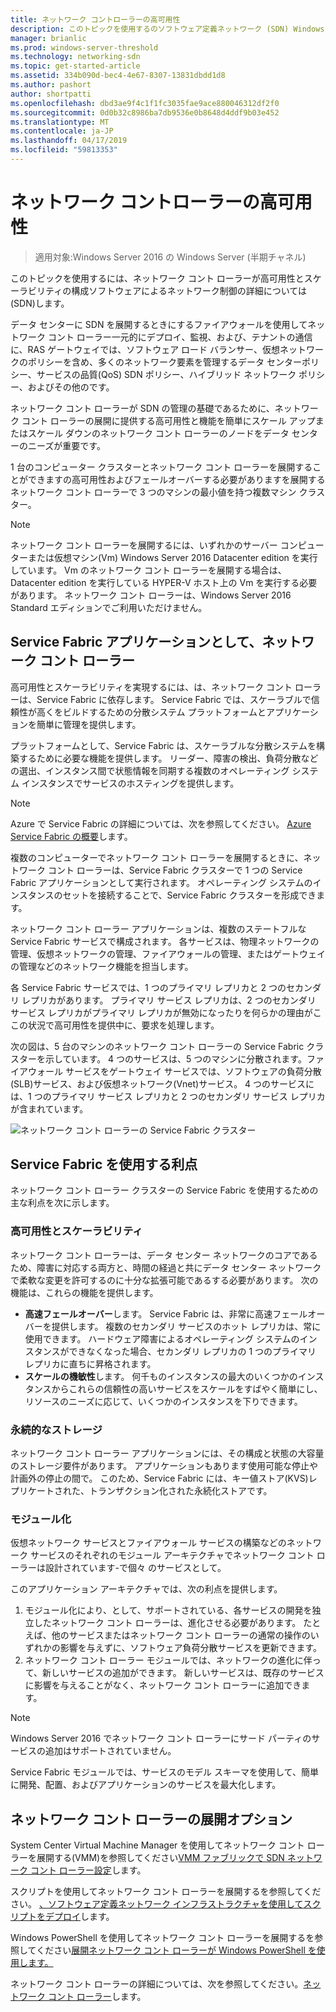 ```yaml
---
title: ネットワーク コントローラーの高可用性
description: このトピックを使用するのソフトウェア定義ネットワーク (SDN) Windows Server 2016 でネットワーク コント ローラーの高可用性について説明します。
manager: brianlic
ms.prod: windows-server-threshold
ms.technology: networking-sdn
ms.topic: get-started-article
ms.assetid: 334b090d-bec4-4e67-8307-13831dbdd1d8
ms.author: pashort
author: shortpatti
ms.openlocfilehash: dbd3ae9f4c1f1fc3035fae9ace880046312df2f0
ms.sourcegitcommit: 0d0b32c8986ba7db9536e0b8648d4ddf9b03e452
ms.translationtype: MT
ms.contentlocale: ja-JP
ms.lasthandoff: 04/17/2019
ms.locfileid: "59813353"
---
```

# <a name="network-controller-high-availability"></a>ネットワーク コントローラーの高可用性

>適用対象:Windows Server 2016 の Windows Server (半期チャネル)

このトピックを使用するには、ネットワーク コント ローラーが高可用性とスケーラビリティの構成ソフトウェアによるネットワーク制御の詳細については\(SDN\)します。

データ センターに SDN を展開するときにするファイアウォールを使用してネットワーク コント ローラー一元的にデプロイ、監視、および、テナントの通信に、RAS ゲートウェイでは、ソフトウェア ロード バランサー、仮想ネットワークのポリシーを含め、多くのネットワーク要素を管理するデータ センターポリシー、サービスの品質\(QoS\) SDN ポリシー、ハイブリッド ネットワーク ポリシー、およびその他のです。

ネットワーク コント ローラーが SDN の管理の基礎であるために、ネットワーク コント ローラーの展開に提供する高可用性と機能を簡単にスケール アップまたはスケール ダウンのネットワーク コント ローラーのノードをデータ センターのニーズが重要です。

1 台のコンピューター クラスターとネットワーク コント ローラーを展開することができますの高可用性およびフェールオーバーする必要がありますを展開するネットワーク コント ローラーで 3 つのマシンの最小値を持つ複数マシン クラスター。

>[!NOTE]
>ネットワーク コント ローラーを展開するには、いずれかのサーバー コンピューターまたは仮想マシン\(Vm\) Windows Server 2016 Datacenter edition を実行しています。 Vm のネットワーク コント ローラーを展開する場合は、Datacenter edition を実行している HYPER-V ホスト上の Vm を実行する必要があります。 ネットワーク コント ローラーは、Windows Server 2016 Standard エディションでご利用いただけません。

## <a name="network-controller-as-a-service-fabric-application"></a>Service Fabric アプリケーションとして、ネットワーク コント ローラー

高可用性とスケーラビリティを実現するには、は、ネットワーク コント ローラーは、Service Fabric に依存します。 Service Fabric では、スケーラブルで信頼性が高くをビルドするための分散システム プラットフォームとアプリケーションを簡単に管理を提供します。

プラットフォームとして、Service Fabric は、スケーラブルな分散システムを構築するために必要な機能を提供します。 リーダー、障害の検出、負荷分散などの選出、インスタンス間で状態情報を同期する複数のオペレーティング システム インスタンスでサービスのホスティングを提供します。

>[!NOTE]
>Azure で Service Fabric の詳細については、次を参照してください。 [Azure Service Fabric の概要](https://docs.microsoft.com/azure/service-fabric/service-fabric-overview)します。

複数のコンピューターでネットワーク コント ローラーを展開するときに、ネットワーク コント ローラーは、Service Fabric クラスターで 1 つの Service Fabric アプリケーションとして実行されます。 オペレーティング システムのインスタンスのセットを接続することで、Service Fabric クラスターを形成できます。

ネットワーク コント ローラー アプリケーションは、複数のステートフルな Service Fabric サービスで構成されます。 各サービスは、物理ネットワークの管理、仮想ネットワークの管理、ファイアウォールの管理、またはゲートウェイの管理などのネットワーク機能を担当します。 

各 Service Fabric サービスでは、1 つのプライマリ レプリカと 2 つのセカンダリ レプリカがあります。 プライマリ サービス レプリカは、2 つのセカンダリ サービス レプリカがプライマリ レプリカが無効になったりを何らかの理由がここの状況で高可用性を提供中に、要求を処理します。

次の図は、5 台のマシンのネットワーク コント ローラーの Service Fabric クラスターを示しています。 4 つのサービスは、5 つのマシンに分散されます。ファイアウォール サービスをゲートウェイ サービスでは、ソフトウェアの負荷分散\(SLB\)サービス、および仮想ネットワーク\(Vnet\)サービス。  4 つのサービスには、1 つのプライマリ サービス レプリカと 2 つのセカンダリ サービス レプリカが含まれています。

![ネットワーク コント ローラーの Service Fabric クラスター](../../../media/Network-Controller-HA/Network-Controller-HA.jpg)

## <a name="advantages-of-using-service-fabric"></a>Service Fabric を使用する利点

ネットワーク コント ローラー クラスターの Service Fabric を使用するための主な利点を次に示します。

### <a name="high-availability-and-scalability"></a>高可用性とスケーラビリティ

ネットワーク コント ローラーは、データ センター ネットワークのコアであるため、障害に対応する両方と、時間の経過と共にデータ センター ネットワークで柔軟な変更を許可するのに十分な拡張可能であるする必要があります。 次の機能は、これらの機能を提供します。 

- **高速フェールオーバー**します。 Service Fabric は、非常に高速フェールオーバーを提供します。 複数のセカンダリ サービスのホット レプリカは、常に使用できます。 ハードウェア障害によるオペレーティング システムのインスタンスができなくなった場合、セカンダリ レプリカの 1 つのプライマリ レプリカに直ちに昇格されます。 
- **スケールの機敏性**します。 何千ものインスタンスの最大のいくつかのインスタンスからこれらの信頼性の高いサービスをスケールをすばやく簡単にし、リソースのニーズに応じて、いくつかのインスタンスを下りできます。 

### <a name="persistent-storage"></a>永続的なストレージ

ネットワーク コント ローラー アプリケーションには、その構成と状態の大容量のストレージ要件があります。 アプリケーションもあります使用可能な停止や計画外の停止の間で。 このため、Service Fabric には、キー値ストア\(KVS\)レプリケートされた、トランザクション化された永続化ストアです。

### <a name="modularity"></a>モジュール化

仮想ネットワーク サービスとファイアウォール サービスの構築などのネットワーク サービスのそれぞれのモジュール アーキテクチャでネットワーク コント ローラーは設計されています\-で個々 のサービスとして。 

このアプリケーション アーキテクチャでは、次の利点を提供します。

1. モジュール化により、として、サポートされている、各サービスの開発を独立したネットワーク コント ローラーは、進化させる必要があります。 たとえば、他のサービスまたはネットワーク コント ローラーの通常の操作のいずれかの影響を与えずに、ソフトウェア負荷分散サービスを更新できます。
2. ネットワーク コント ローラー モジュールでは、ネットワークの進化に伴って、新しいサービスの追加ができます。 新しいサービスは、既存のサービスに影響を与えることがなく、ネットワーク コント ローラーに追加できます。

>[!NOTE]
>Windows Server 2016 でネットワーク コント ローラーにサード パーティのサービスの追加はサポートされていません。

Service Fabric モジュールでは、サービスのモデル スキーマを使用して、簡単に開発、配置、およびアプリケーションのサービスを最大化します。

## <a name="network-controller-deployment-options"></a>ネットワーク コント ローラーの展開オプション

System Center Virtual Machine Manager を使用してネットワーク コント ローラーを展開する\(VMM\)を参照してください[VMM ファブリックで SDN ネットワーク コント ローラー設定](https://technet.microsoft.com/system-center-docs/vmm/scenario/sdn-network-controller)します。

スクリプトを使用してネットワーク コント ローラーを展開するを参照してください。 [、ソフトウェア定義ネットワーク インフラストラクチャを使用してスクリプトをデプロイ](../../deploy/Deploy-a-Software-Defined-Network-infrastructure-using-scripts.md)します。

Windows PowerShell を使用してネットワーク コント ローラーを展開するを参照してください[展開ネットワーク コント ローラーが Windows PowerShell を使用します。](../../deploy/Deploy-Network-Controller-using-Windows-PowerShell.md)

ネットワーク コント ローラーの詳細については、次を参照してください。[ネットワーク コント ローラー](Network-Controller.md)します。
